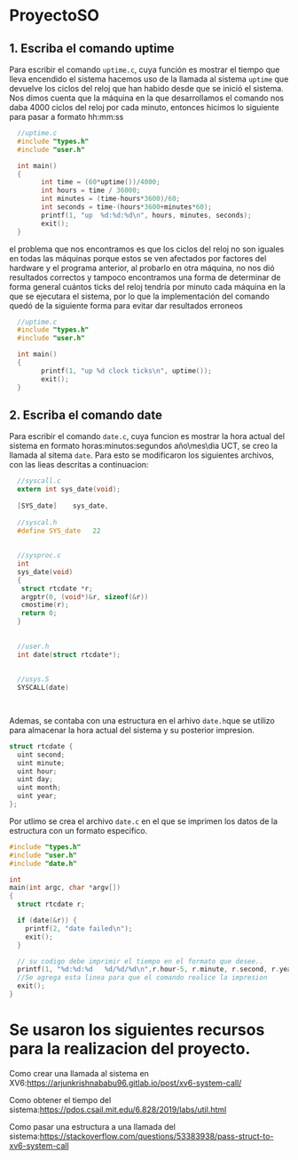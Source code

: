 # ProyectoSO


## 1. Escriba el comando uptime

Para escribir el comando `uptime.c`, cuya función es mostrar el tiempo que lleva encendido el sistema hacemos uso de la llamada al sistema `uptime` que devuelve los ciclos del reloj que han habido desde que se inició el sistema. Nos dimos cuenta que la máquina en la que desarrollamos el comando nos daba 4000 ciclos del reloj por cada minuto, entonces hicimos lo siguiente para pasar a formato hh:mm:ss

``` c
  //uptime.c
  #include "types.h"
  #include "user.h"

  int main()
  {
        int time = (60*uptime())/4000;
        int hours = time / 36000;
        int minutes = (time-hours*3600)/60;
        int seconds = time-(hours*3600+minutes*60);
        printf(1, "up  %d:%d:%d\n", hours, minutes, seconds);
        exit();
  }
```

el problema que nos encontramos es que los ciclos del reloj no son iguales en todas las máquinas porque estos se ven afectados por factores del hardware y el programa anterior, al probarlo en otra máquina, no nos dió resultados correctos y tampoco encontramos una forma de determinar de forma general cuántos ticks del reloj tendría por minuto cada máquina en la que se ejecutara el sistema, por lo que la implementación del comando quedó de la siguiente forma para evitar dar resultados erroneos 

``` c
  //uptime.c
  #include "types.h"
  #include "user.h"

  int main()
  {
        printf(1, "up %d clock ticks\n", uptime());
        exit();
  }
```


## 2. Escriba el comando date           

Para escribir el comando `date.c`, cuya funcion es mostrar la hora actual del sistema en formato horas:minutos:segundos año\mes\dia UCT, se creo la llamada al sitema `date`. Para esto se modificaron los siguientes archivos, con las lieas descritas a continuacion:  

``` c
  //syscall.c
  extern int sys_date(void);
  
  [SYS_date]    sys_date,
  
  //syscal.h
  #define SYS_date   22
  
  
  //sysproc.c
  int
  sys_date(void)
  {
   struct rtcdate *r;
   argptr(0, (void*)&r, sizeof(&r))
   cmostime(r);
   return 0;
  }
  
  
  //user.h
  int date(struct rtcdate*);
  
  
  //usys.S
  SYSCALL(date)

    
```

Ademas, se contaba con una estructura en el arhivo `date.h`que se utilizo para almacenar la hora actual del sistema y su posterior impresion. 

```c
struct rtcdate {
  uint second;
  uint minute;
  uint hour;
  uint day;
  uint month;
  uint year;
};


```

Por utlimo se crea el archivo `date.c` en el que se imprimen los datos de la estructura con un formato especifico.

```c
#include "types.h"
#include "user.h"
#include "date.h"

int
main(int argc, char *argv[])
{
  struct rtcdate r;

  if (date(&r)) {
    printf(2, "date failed\n");
    exit();
  }

  // su codigo debe imprimir el tiempo en el formato que desee..
  printf(1, "%d:%d:%d   %d/%d/%d\n",r.hour-5, r.minute, r.second, r.year, r.month, r.day);
  //Se agrega esta linea para que el comando realice la impresion
  exit();
}

```
# Se usaron los siguientes recursos para la realizacion del proyecto.

Como crear una llamada al sistema en XV6:https://arjunkrishnababu96.gitlab.io/post/xv6-system-call/

Como obtener el tiempo del sistema:https://pdos.csail.mit.edu/6.828/2019/labs/util.html

Como pasar una estructura a una llamada del sistema:https://stackoverflow.com/questions/53383938/pass-struct-to-xv6-system-call
